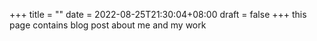 +++
title =  ""
date = 2022-08-25T21:30:04+08:00
draft = false
+++
this page contains blog post about me and my work
